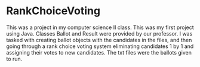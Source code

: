 # RankChoiceVoting
This was a project in my computer science II class.
This was my first project using Java.
Classes Ballot and Result were provided by our professor.
I was tasked with creating ballot objects with the candidates
in the files, and then going through a rank choice voting system
eliminating candidates 1 by 1 and assigning their votes to new 
candidates. The txt files were the ballots given to run.
